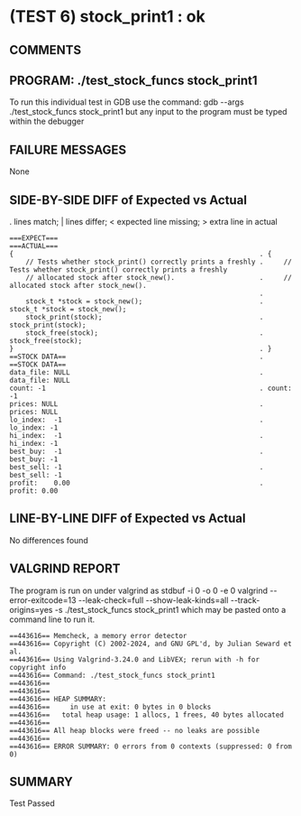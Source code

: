 (TEST 6) stock_print1 : ok
==========================

COMMENTS
--------


PROGRAM: ./test_stock_funcs stock_print1
----------------------------------------
To run this individual test in GDB use the command:
  gdb --args ./test_stock_funcs stock_print1
but any input to the program must be typed within the debugger

FAILURE MESSAGES
----------------
None

SIDE-BY-SIDE DIFF of Expected vs Actual
---------------------------------------
. lines match; | lines differ; < expected line missing; > extra line in actual

```sdiff
===EXPECT===                                                    ===ACTUAL===
{                                                             . {
    // Tests whether stock_print() correctly prints a freshly .     // Tests whether stock_print() correctly prints a freshly
    // allocated stock after stock_new().                     .     // allocated stock after stock_new().
                                                              . 
    stock_t *stock = stock_new();                             .     stock_t *stock = stock_new();
    stock_print(stock);                                       .     stock_print(stock);
    stock_free(stock);                                        .     stock_free(stock);
}                                                             . }
==STOCK DATA==                                                . ==STOCK DATA==
data_file: NULL                                               . data_file: NULL
count: -1                                                     . count: -1
prices: NULL                                                  . prices: NULL
lo_index:  -1                                                 . lo_index: -1
hi_index:  -1                                                 . hi_index: -1
best_buy:  -1                                                 . best_buy: -1
best_sell: -1                                                 . best_sell: -1
profit:    0.00                                               . profit: 0.00

```

LINE-BY-LINE DIFF of Expected vs Actual
---------------------------------------
No differences found

VALGRIND REPORT
---------------
The program is run on under valgrind as
  stdbuf -i 0 -o 0 -e 0 valgrind --error-exitcode=13 --leak-check=full --show-leak-kinds=all --track-origins=yes -s ./test_stock_funcs stock_print1
which may be pasted onto a command line to run it.

```
==443616== Memcheck, a memory error detector
==443616== Copyright (C) 2002-2024, and GNU GPL'd, by Julian Seward et al.
==443616== Using Valgrind-3.24.0 and LibVEX; rerun with -h for copyright info
==443616== Command: ./test_stock_funcs stock_print1
==443616== 
==443616== 
==443616== HEAP SUMMARY:
==443616==     in use at exit: 0 bytes in 0 blocks
==443616==   total heap usage: 1 allocs, 1 frees, 40 bytes allocated
==443616== 
==443616== All heap blocks were freed -- no leaks are possible
==443616== 
==443616== ERROR SUMMARY: 0 errors from 0 contexts (suppressed: 0 from 0)
```

SUMMARY
-------
Test Passed
